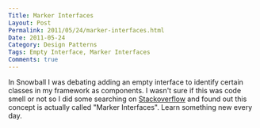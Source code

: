 ```yaml
---
Title: Marker Interfaces
Layout: Post
Permalink: 2011/05/24/marker-interfaces.html
Date: 2011-05-24
Category: Design Patterns
Tags: Empty Interface, Marker Interfaces 
Comments: true
---
```


In Snowball I was debating adding an empty interface to identify certain classes in my framework as components. I wasn't sure if this was code smell or not so I did some searching on [Stackoverflow](http://stackoverflow.com/search?q=marker+interface) and found out this concept is actually called "Marker Interfaces". Learn something new every day.
